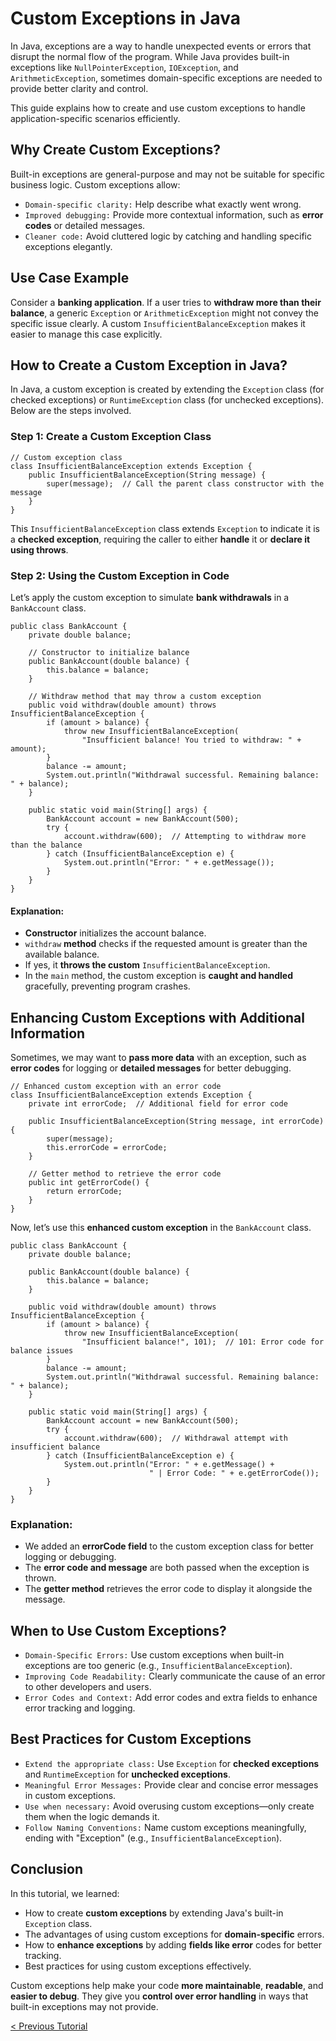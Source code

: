 # Custom Exceptions in Java
In Java, exceptions are a way to handle unexpected events or errors that disrupt the normal flow of the program. While Java provides built-in exceptions like `NullPointerException`, `IOException`, and `ArithmeticException`, sometimes domain-specific exceptions are needed to provide better clarity and control.

This guide explains how to create and use custom exceptions to handle application-specific scenarios efficiently.

## Why Create Custom Exceptions?
Built-in exceptions are general-purpose and may not be suitable for specific business logic. Custom exceptions allow:
* `Domain-specific clarity:` Help describe what exactly went wrong.
* `Improved debugging:` Provide more contextual information, such as **error codes** or detailed messages.
* `Cleaner code:` Avoid cluttered logic by catching and handling specific exceptions elegantly.

## Use Case Example
Consider a **banking application**. If a user tries to **withdraw more than their balance**, a generic `Exception` or `ArithmeticException` might not convey the specific issue clearly. A custom `InsufficientBalanceException` makes it easier to manage this case explicitly.

## How to Create a Custom Exception in Java?
In Java, a custom exception is created by extending the `Exception` class (for checked exceptions) or `RuntimeException` class (for unchecked exceptions). Below are the steps involved.

### Step 1: Create a Custom Exception Class
```
// Custom exception class
class InsufficientBalanceException extends Exception {
    public InsufficientBalanceException(String message) {
        super(message);  // Call the parent class constructor with the message
    }
}
```
This `InsufficientBalanceException` class extends `Exception` to indicate it is a **checked exception**, requiring the caller to either **handle** it or **declare it using throws**.

### Step 2: Using the Custom Exception in Code
Let’s apply the custom exception to simulate **bank withdrawals** in a `BankAccount` class.
```
public class BankAccount {
    private double balance;

    // Constructor to initialize balance
    public BankAccount(double balance) {
        this.balance = balance;
    }

    // Withdraw method that may throw a custom exception
    public void withdraw(double amount) throws InsufficientBalanceException {
        if (amount > balance) {
            throw new InsufficientBalanceException(
                "Insufficient balance! You tried to withdraw: " + amount);
        }
        balance -= amount;
        System.out.println("Withdrawal successful. Remaining balance: " + balance);
    }

    public static void main(String[] args) {
        BankAccount account = new BankAccount(500);
        try {
            account.withdraw(600);  // Attempting to withdraw more than the balance
        } catch (InsufficientBalanceException e) {
            System.out.println("Error: " + e.getMessage());
        }
    }
}
```
#### Explanation:
* **Constructor** initializes the account balance.
* `withdraw` **method** checks if the requested amount is greater than the available balance.
* If yes, it **throws the custom** `InsufficientBalanceException`.
* In the `main` method, the custom exception is **caught and handled** gracefully, preventing program crashes.

## Enhancing Custom Exceptions with Additional Information
Sometimes, we may want to **pass more data** with an exception, such as **error codes** for logging or **detailed messages** for better debugging.
```
// Enhanced custom exception with an error code
class InsufficientBalanceException extends Exception {
    private int errorCode;  // Additional field for error code

    public InsufficientBalanceException(String message, int errorCode) {
        super(message);
        this.errorCode = errorCode;
    }

    // Getter method to retrieve the error code
    public int getErrorCode() {
        return errorCode;
    }
}
```
Now, let’s use this **enhanced custom exception** in the `BankAccount` class.

```
public class BankAccount {
    private double balance;

    public BankAccount(double balance) {
        this.balance = balance;
    }

    public void withdraw(double amount) throws InsufficientBalanceException {
        if (amount > balance) {
            throw new InsufficientBalanceException(
                "Insufficient balance!", 101);  // 101: Error code for balance issues
        }
        balance -= amount;
        System.out.println("Withdrawal successful. Remaining balance: " + balance);
    }

    public static void main(String[] args) {
        BankAccount account = new BankAccount(500);
        try {
            account.withdraw(600);  // Withdrawal attempt with insufficient balance
        } catch (InsufficientBalanceException e) {
            System.out.println("Error: " + e.getMessage() +
                               " | Error Code: " + e.getErrorCode());
        }
    }
}
```
### Explanation:
* We added an **errorCode field** to the custom exception class for better logging or debugging.
* The **error code and message** are both passed when the exception is thrown.
* The **getter method** retrieves the error code to display it alongside the message.

## When to Use Custom Exceptions?
* `Domain-Specific Errors:` Use custom exceptions when built-in exceptions are too generic (e.g., `InsufficientBalanceException`).
* `Improving Code Readability:` Clearly communicate the cause of an error to other developers and users.
* `Error Codes and Context:` Add error codes and extra fields to enhance error tracking and logging.

## Best Practices for Custom Exceptions
* `Extend the appropriate class:` Use `Exception` for **checked exceptions** and `RuntimeException` for **unchecked exceptions**.
* `Meaningful Error Messages:` Provide clear and concise error messages in custom exceptions.
* `Use when necessary:` Avoid overusing custom exceptions—only create them when the logic demands it.
* `Follow Naming Conventions:` Name custom exceptions meaningfully, ending with "Exception" (e.g., `InsufficientBalanceException`).

## Conclusion
In this tutorial, we learned:
* How to create **custom exceptions** by extending Java's built-in `Exception` class.
* The advantages of using custom exceptions for **domain-specific** errors.
* How to **enhance exceptions** by adding **fields like error** codes for better tracking.
* Best practices for using custom exceptions effectively.

Custom exceptions help make your code **more maintainable**, **readable**, and **easier to debug**. They give you **control over error handling** in ways that built-in exceptions may not provide.

[< Previous Tutorial](https://github.com/nakulmitra/java-tutorial/blob/master/exception-handling/throw-and-throws.md)